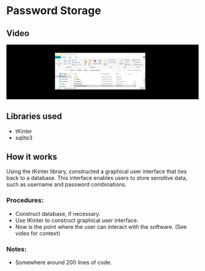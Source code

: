 # Password Storage

## Video
![GIF password app](https://github.com/JackFlexington/python_project_showcase/blob/master/password_storage/password_app.gif)

## Libraries used
* tKinter
* sqlite3

## How it works
Using the tKinter library, constructed a graphical user interface that ties back to a database. This interface enables users to store sensitive data, such as username and password combinations. 

### Procedures:
* Construct database, if necessary.
* Use tKinter to construct graphical user interface.
* Now is the point where the user can interact with the software. (See video for context)

### Notes:
* Somewhere around 200 lines of code.

